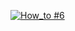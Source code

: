 [![How_to #6](http://img.youtube.com/vi/8-Bz7DuMftU/0.jpg)](https://www.youtube.com/watch?v=8-Bz7DuMftU "[How to #6] Start with the conveyor")
